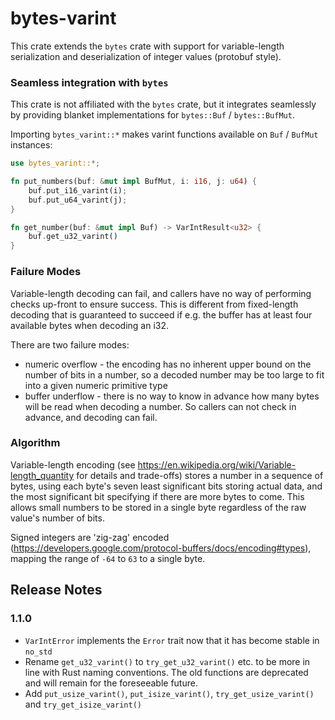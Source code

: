 # bytes-varint

This crate extends the `bytes` crate with support for variable-length serialization and deserialization
of integer values (protobuf style).

### Seamless integration with `bytes`

This crate is not affiliated with the `bytes` crate, but it integrates seamlessly by providing
blanket implementations for `bytes::Buf` / `bytes::BufMut`.

Importing `bytes_varint::*` makes varint functions available on `Buf` / `BufMut` instances:

```rust
use bytes_varint::*;

fn put_numbers(buf: &mut impl BufMut, i: i16, j: u64) {
    buf.put_i16_varint(i);
    buf.put_u64_varint(j);
}

fn get_number(buf: &mut impl Buf) -> VarIntResult<u32> {
    buf.get_u32_varint()
}
```


### Failure Modes 

Variable-length decoding can fail, and callers have no way of performing checks up-front to
 ensure success. This is different from fixed-length decoding that is guaranteed to succeed if
 e.g. the buffer has at least four available bytes when decoding an i32.

There are two failure modes:
 * numeric overflow - the encoding has no inherent upper bound on the number of bits in a number,
     so a decoded number may be too large to fit into a given numeric primitive type
 * buffer underflow - there is no way to know in advance how many bytes will be read when decoding
     a number. So callers can not check in advance, and decoding can fail.

### Algorithm

Variable-length encoding (see https://en.wikipedia.org/wiki/Variable-length_quantity for details
 and trade-offs) stores a number in a sequence of bytes, using each byte's seven least
  significant bits storing actual data, and the most significant bit specifying if there are
  more bytes to come. This allows small numbers to be stored in a single byte regardless of
  the raw value's number of bits.

Signed integers are 'zig-zag' encoded (https://developers.google.com/protocol-buffers/docs/encoding#types),
  mapping the range of `-64` to `63` to a single byte.

## Release Notes

### 1.1.0
* `VarIntError` implements the `Error` trait now that it has become stable in `no_std`
* Rename `get_u32_varint()` to `try_get_u32_varint()` etc. to be more in line with Rust naming conventions.
    The old functions are deprecated and will remain for the foreseeable future.
* Add `put_usize_varint()`, `put_isize_varint()`, `try_get_usize_varint()` and `try_get_isize_varint()`




